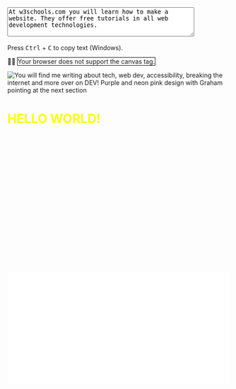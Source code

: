 <textarea id="w3review" name="w3review" rows="4" cols="50">
At w3schools.com you will learn how to make a website. They offer free tutorials in all web development technologies.
</textarea>


<p>Press <kbd>Ctrl</kbd> + <kbd>C</kbd> to copy text (Windows).</p>


🏴‍☠️
<canvas id="myCanvas" width="200" height="100" style="border:1px solid #000000;">Your browser does not support the canvas tag.</canvas>


<picture>
  <source media="(min-width: 769px) and (prefers-color-scheme: light)" srcset="readme/light-tl@2x-100.jpg">

  <source media="(max-width: 768px) and (prefers-color-scheme: light)" srcset="readme/light-tlm@2x-100.jpg">

  <source media="(max-width: 768px) and (prefers-color-scheme: dark)" srcset="readme/dark-tlm@2x-100.jpg">

  <img src="readme/dark-tl@2x-100.jpg" alt="You will find me writing about tech, web dev, accessibility, breaking the internet and more over on DEV! Purple and neon pink design with Graham pointing at the next section" width="50%" title="My writing on DEV">
</picture>


<svg fill="none" viewBox="0 0 400 400" width="400" height="400" xmlns="http://www.w3.org/2000/svg">
    <foreignObject width="100%" height="100%">
        <div xmlns="http://www.w3.org/1999/xhtml">
            <style>h1 {color: red;animation: mymove 2s infinite;}@keyframes mymove {from {color: red;}to {color: yellow;}}</style>
            <h1 style="color:red">HELLO WORLD!</h1>
        </div>
    </foreignObject>
</svg>



<img src="./header.svg" alt="" /> 


